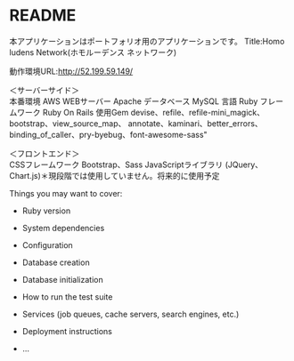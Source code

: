 # README

本アプリケーションはポートフォリオ用のアプリケーションです。
Title:Homo ludens Network(ホモルーデンス ネットワーク)

動作環境URL:http://52.199.59.149/

＜サーバーサイド＞	
本番環境       AWS
WEBサーバー    Apache
データベース    MySQL
言語	        Ruby
フレームワーク	  Ruby On Rails
使用Gem	      devise、refile、refile-mini_magick、bootstrap、view_source_map、
             annotate、kaminari、better_errors、binding_of_caller、pry-byebug、font-awesome-sass"
	
＜フロントエンド＞	
CSSフレームワーク	  Bootstrap、Sass
JavaScriptライブラリ	(JQuery、Chart.js)＊現段階では使用していません。将来的に使用予定

Things you may want to cover:

* Ruby version

* System dependencies

* Configuration

* Database creation

* Database initialization

* How to run the test suite

* Services (job queues, cache servers, search engines, etc.)

* Deployment instructions

* ...
